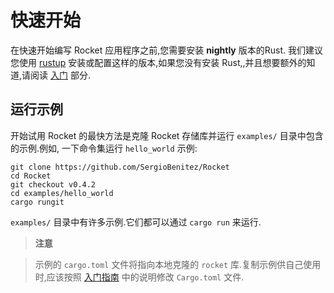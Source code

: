 # 快速开始

在快速开始编写 Rocket 应用程序之前,您需要安装 **nightly** 版本的Rust. 我们建议您使用 [rustup](https://rustup.rs/) 安装或配置这样的版本,如果您没有安装 Rust,,并且想要额外的知道,请阅读 [入门](https://rocket.rs/v0.4/guide/getting-started) 部分.

## 运行示例

开始试用 Rocket 的最快方法是克隆 Rocket 存储库并运行 `examples/` 目录中包含的示例.例如, 一下命令集运行 `hello_world` 示例:

```hl
git clone https://github.com/SergioBenitez/Rocket
cd Rocket
git checkout v0.4.2
cd examples/hello_world
cargo rungit
```

`examples/` 目录中有许多示例.它们都可以通过 `cargo run` 来运行.

> **注意**

> 示例的 `cargo.toml` 文件将指向本地克隆的 `rocket` 库.复制示例供自己使用时,应该按照 [入门指南](https://rocket.rs/v0.4/guide/getting-started) 中的说明修改 `Cargo.toml` 文件.
